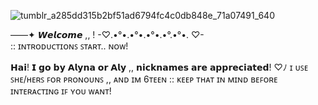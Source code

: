 ![tumblr_a285dd315b2bf51ad6794fc4c0db848e_71a07491_640](https://github.com/Allyria/Allyria/assets/174874133/b1ce545e-7ddd-4d4b-8005-598a517b8ff0)


 ——✦ 𝙒𝙚𝙡𝙘𝙤𝙢𝙚 ,, !
-♡.•°•.•°•.•°•.•°.•°•. ♡-           
:: ɪɴᴛʀᴏᴅᴜᴄᴛɪᴏɴꜱ ꜱᴛᴀʀᴛ.. ɴᴏᴡ!

𝗛𝗮𝗶! 𝗜 𝗴𝗼 𝗯𝘆 𝗔𝗹𝘆𝗻𝗮 𝗼𝗿 𝗔𝗹𝘆 ,, 𝗻𝗶𝗰𝗸𝗻𝗮𝗺𝗲𝘀 𝗮𝗿𝗲 𝗮𝗽𝗽𝗿𝗲𝗰𝗶𝗮𝘁𝗲𝗱!
♡ﾉ ɪ ᴜꜱᴇ ꜱʜᴇ/ʜᴇʀꜱ ꜰᴏʀ ᴘʀᴏɴᴏᴜɴꜱ ,, ᴀɴᴅ ɪᴍ 6ᴛᴇᴇɴ :: ᴋᴇᴇᴘ ᴛʜᴀᴛ ɪɴ ᴍɪɴᴅ ʙᴇꜰᴏʀᴇ ɪɴᴛᴇʀᴀᴄᴛɪɴɢ ɪꜰ ʏᴏᴜ ᴡᴀɴᴛ!

